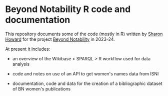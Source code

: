 # Beyond Notability R code and documentation


This repository documents some of the code (mostly in R) written by [Sharon Howard](https://sharonhoward.org) for the project [Beyond Notability](https://beyondnotability.org) in 2023-24. 

At present it includes:

- an overview of the Wikibase > SPARQL > R workflow used for data analysis

- code and notes on use of an API to get women's names data from ISNI

- documentation, code and data for the creation of a bibliographic dataset of BN women's publications
